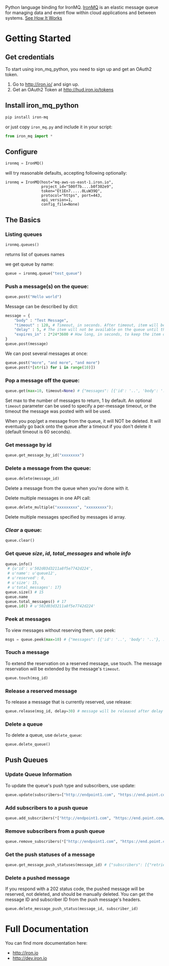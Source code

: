 Python language binding for IronMQ. [IronMQ](http://www.iron.io/products/mq) is an elastic message queue for managing data and event flow within cloud applications and between systems. [See How It Works](http://www.iron.io/products/mq/how)

# Getting Started

## Get credentials

To start using iron_mq_python, you need to sign up and get an OAuth2 token.

1. Go to http://iron.io/ and sign up.
2. Get an OAuth2 Token at http://hud.iron.io/tokens

## Install iron_mq_python

```sh
pip install iron-mq
```

or just copy `iron_mq.py` and include it in your script:

```python
from iron_mq import *
```

## Configure

```python
ironmq = IronMQ()
```

will try reasonable defaults, accepting following optionally:

```
ironmq = IronMQ(host="mq-aws-us-east-1.iron.io",
                project_id="500f7b....b0f302e9",
                token="Et1En7.....0LuW39Q",
                protocol="https", port=443,
                api_version=1,
                config_file=None)
```

## The Basics

### Listing queues

```python
ironmq.queues()
```
returns list of queues names

we get queue by name:
```python
queue = ironmq.queue("test_queue")
```

### **Push** a message(s) on the queue:

```python
queue.post("Hello world")
```

Message can be described by dict:

```python
message = {
    "body" : "Test Message",
    "timeout" : 120, # Timeout, in seconds. After timeout, item will be placed back on queue. Defaults to 60.
    "delay" : 5, # The item will not be available on the queue until this many seconds have passed. Defaults to 0.
    "expires_in" : 2*24*3600 # How long, in seconds, to keep the item on the queue before it is deleted.
}
queue.post(message)
```

We can post several messages at once:
```python
queue.post("more", "and more", "and more")
queue.post(*[str(i) for i in range(10)])
```

### **Pop** a message off the queue:
```python
queue.get(max=10, timeout=None) # {"messages": [{'id': '..', 'body': '..'}, ..]}
```
Set max to the number of messages to return, 1 by default. An optional `timeout` parameter can be used to specify a per-message timeout, or the timeout the message was posted with will be used.

When you pop/get a message from the queue, it will NOT be deleted.
It will eventually go back onto the queue after a timeout if you don't delete it (default timeout is 60 seconds).

### Get message by id
```python
queue.get_message_by_id("xxxxxxxx")
```

### **Delete** a message from the queue:
```python
queue.delete(message_id)
```
Delete a message from the queue when you're done with it.

Delete multiple messages in one API call:

```python
queue.delete_multiple("xxxxxxxxx", "xxxxxxxxx");
```
Delete multiple messages specified by messages id array.

### ***Clear*** a queue:
```python
queue.clear()
```

### Get queue ***size***, ***id***, ***total_messages*** and whole ***info***
```python
queue.info()
 # {u'id': u'502d03d3211a8f5e7742d224',
 # u'name': u'queue12',
 # u'reserved': 0,
 # u'size': 15,
 # u'total_messages': 17}
queue.size() # 15
queue.name
queue.total_messages() # 17
queue.id() # u'502d03d3211a8f5e7742d224'
```

### Peek at messages
To view messages without reserving them, use peek:

```python
msgs = queue.peek(max=10) # {"messages": [{'id': '..', 'body': '..'}, ..]}
```

### Touch a message

To extend the reservation on a reserved message, use touch. The message reservation will be extended by the message's `timeout`.

```python
queue.touch(msg_id)
```

### Release a reserved message
To release a message that is currently reserved, use release:

```python
queue.release(msg_id, delay=30) # message will be released after delay seconds, 0 by defaults
```

### Delete a queue

To delete a queue, use `delete_queue`:

```python
queue.delete_queue()
```

## Push Queues

### Update Queue Information

To update the queue's push type and subscribers, use update:

```python
queue.update(subscribers=["http://endpoint1.com", "https://end.point.com/2"], push_type"unicast")
```

### Add subscribers to a push queue

```python
queue.add_subscribers(*["http://endpoint1.com", "https://end.point.com/2"])
```

### Remove subscribers from a push queue

```python
queue.remove_subscribers(*["http://endpoint1.com", "https://end.point.com/2"])
```

### Get the push statuses of a message

```python
queue.get_message_push_statuses(message_id) # {"subscribers": [{"retries_delay": 60, "retries_remaining": 2, "status_code": 200, "status": "deleted", "url": "http://endpoint1.com", "id": "52.."}, {..}, ..]}
```

### Delete a pushed message

If you respond with a 202 status code, the pushed message will be reserved, not deleted, and should be manually deleted. You can get the message ID and subscriber ID from the push message's headers.

```python
queue.delete_message_push_status(message_id, subscriber_id)
```

# Full Documentation

You can find more documentation here:

* http://iron.io
* http://dev.iron.io
